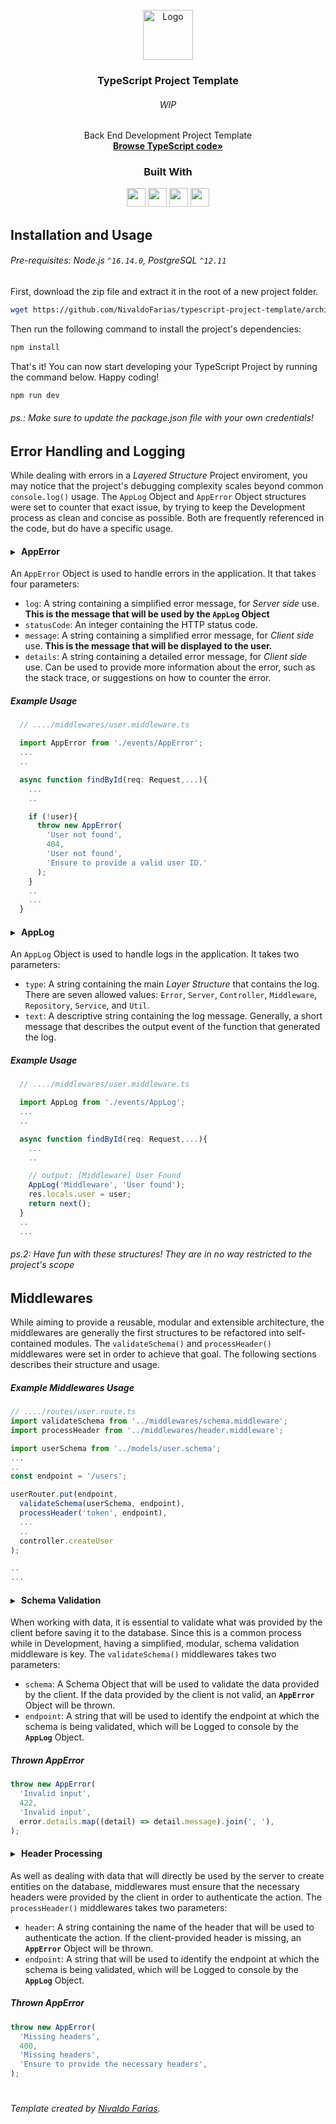 <!-- This is a Template Repository, use as needed! -->

<!-- Project Summary -->

<br />
<div align="center">
  <a href="https://github.com/NivaldoFarias/typescript-project-template">
    <img src="https://cdn.jsdelivr.net/gh/devicons/devicon/icons/typescript/typescript-original.svg" alt="Logo" width="80">
  </a>

<h3 align="center">TypeScript Project Template</h3>
  <h6>WIP</h6>
  <p>
    Back End Development Project Template
    <br />
    <a href="https://github.com/NivaldoFarias/typescript-project-template/tree/main/src"><strong>Browse TypeScript code»</strong></a>
</div>

<div align="center">
  <h3>Built With</h3>

  <img src="https://img.shields.io/badge/PostgreSQL-316192?style=for-the-badge&logo=postgresql&logoColor=white" height="30px"/>
  <img src="https://img.shields.io/badge/TypeScript-007ACC?style=for-the-badge&logo=typescript&logoColor=white" height="30px"/>
  <img src="https://img.shields.io/badge/Node.js-43853D?style=for-the-badge&logo=node.js&logoColor=white" height="30px"/>  
  <img src="https://img.shields.io/badge/Express.js-404D59?style=for-the-badge&logo=express.js&logoColor=white" height="30px"/>

  <!-- Badges source: https://dev.to/envoy_/150-badges-for-github-pnk -->
</div>

<!-- Table of Contents -->

<!-- Installation and Usage -->

## Installation and Usage

###### Pre-requisites: Node.js `^16.14.0`, PostgreSQL `^12.11`

First, download the zip file and extract it in the root of a new project folder.

```bash
wget https://github.com/NivaldoFarias/typescript-project-template/archive/main.zip
```

Then run the following command to install the project's dependencies:

```bash
npm install
```

That's it! You can now start developing your TypeScript Project by running the command below. Happy coding!

```bash
npm run dev
```

###### _ps.: Make sure to update the package.json file with your own credentials!_

<!-- Error Handling and Logging -->

## Error Handling and Logging

While dealing with errors in a _Layered Structure_ Project enviroment, you may notice that the project's debugging complexity scales beyond common `console.log()` usage. The `AppLog` Object and `AppError` Object structures were set to counter that exact issue, by trying to keep the Development process as clean and concise as possible. Both are frequently referenced in the code, but do have a specific usage.

#### ▸ &nbsp; AppError

An `AppError` Object is used to handle errors in the application. It that takes four parameters:

- `log`: A string containing a simplified error message, for _Server side_ use. **This is the message that will be used by the `AppLog` Object**
- `statusCode`: An integer containing the HTTP status code.
- `message`: A string containing a simplified error message, for _Client side_ use. **This is the message that will be displayed to the user.**
- `details`: A string containing a detailed error message, for _Client side_ use. Can be used to provide more information about the error, such as the stack trace, or suggestions on how to counter the error.

##### Example Usage

```typescript
  // ..../middlewares/user.middleware.ts

  import AppError from './events/AppError';
  ...
  ..

  async function findById(req: Request,...){
    ...
    ..

    if (!user){
      throw new AppError(
        'User not found',
        404,
        'User not found',
        'Ensure to provide a valid user ID.'
      );
    }
    ..
    ...
  }
```

#### ▸ &nbsp; AppLog

An `AppLog` Object is used to handle logs in the application. It takes two parameters:

- `type`: A string containing the main _Layer Structure_ that contains the log. There are seven allowed values: `Error`, `Server`, `Controller`, `Middleware`, `Repository`, `Service`, and `Util`.
- `text`: A descriptive string containing the log message. Generally, a short message that describes the output event of the function that generated the log.

##### Example Usage

```typescript
  // ..../middlewares/user.middleware.ts

  import AppLog from './events/AppLog';
  ...
  ..

  async function findById(req: Request,...){
    ...
    ..

    // output: [Middleware] User Found
    AppLog('Middleware', 'User found');
    res.locals.user = user;
    return next();
  }
  ..
  ...
```

###### _ps.2: Have fun with these structures! They are in no way restricted to the project's scope_

<!-- Middlewares -->

## Middlewares

While aiming to provide a reusable, modular and extensible architecture, the middlewares are generally the first structures to be refactored into self-contained modules. The `validateSchema()` and `processHeader()` middlewares were set in order to achieve that goal. The following sections describes their structure and usage.

##### Example Middlewares Usage

```typescript
// ..../routes/user.route.ts
import validateSchema from '../middlewares/schema.middleware';
import processHeader from '../middlewares/header.middleware';

import userSchema from '../models/user.schema';
...
..
const endpoint = '/users';

userRouter.put(endpoint,
  validateSchema(userSchema, endpoint),
  processHeader('token', endpoint),
  ...
  ..
  controller.createUser
);

..
...
```

#### ▸ &nbsp; Schema Validation

When working with data, it is essential to validate what was provided by the client before saving it to the database. Since this is a common process while in Development, having a simplified, modular, schema validation middleware is key. The `validateSchema()` middlewares takes two parameters:

- `schema`: A Schema Object that will be used to validate the data provided by the client. If the data provided by the client is not valid, an **`AppError`** Object will be thrown.
- `endpoint`: A string that will be used to identify the endpoint at which the schema is being validated, which will be Logged to console by the **`AppLog`** Object.

##### Thrown AppError

```typescript
throw new AppError(
  'Invalid input',
  422,
  'Invalid input',
  error.details.map((detail) => detail.message).join(', '),
);
```

#### ▸ &nbsp; Header Processing

As well as dealing with data that will directly be used by the server to create entities on the database, middlewares must ensure that the necessary headers were provided by the client in order to authenticate the action. The `processHeader()` middlewares takes two parameters:

- `header`: A string containing the name of the header that will be used to authenticate the action. If the client-provided header is missing, an **`AppError`** Object will be thrown.
- `endpoint`: A string that will be used to identify the endpoint at which the schema is being validated, which will be Logged to console by the **`AppLog`** Object.

##### Thrown AppError

```typescript
throw new AppError(
  'Missing headers',
  400,
  'Missing headers',
  'Ensure to provide the necessary headers',
);
```

#

###### Template created by [Nivaldo Farias](https://github.com/NivaldoFarias/typescript-project-template).
